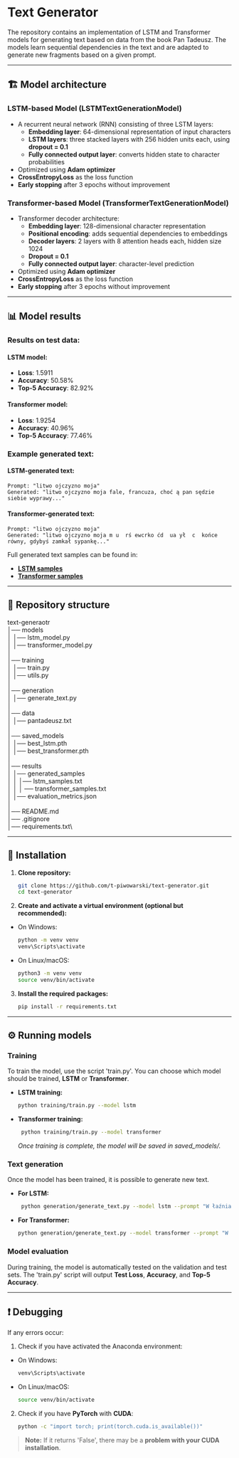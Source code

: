 # Text Generator

The repository contains an implementation of LSTM and Transformer models for generating text based on data from the book Pan Tadeusz. The models learn sequential dependencies in the text and are adapted to generate new fragments based on a given prompt.

---

## 🏗️ Model architecture

### LSTM-based Model (**LSTMTextGenerationModel**)

- A recurrent neural network (RNN) consisting of three LSTM layers:
  - **Embedding layer**: 64-dimensional representation of input characters
  - **LSTM layers**: three stacked layers with 256 hidden units each, using **dropout = 0.1**
  - **Fully connected output layer**: converts hidden state to character probabilities
- Optimized using **Adam optimizer**
- **CrossEntropyLoss** as the loss function
- **Early stopping** after 3 epochs without improvement

### Transformer-based Model (**TransformerTextGenerationModel**)

- Transformer decoder architecture:
  - **Embedding layer**: 128-dimensional character representation
  - **Positional encoding**: adds sequential dependencies to embeddings
  - **Decoder layers**: 2 layers with 8 attention heads each, hidden size 1024
  - **Dropout = 0.1**
  - **Fully connected output layer**: character-level prediction
- Optimized using **Adam optimizer**
- **CrossEntropyLoss** as the loss function
- **Early stopping** after 3 epochs without improvement

---

## 📊 Model results

### Results on test data:
#### LSTM model:
- **Loss**: 1.5911
- **Accuracy**: 50.58%
- **Top-5 Accuracy**: 82.92%

#### Transformer model:
- **Loss**: 1.9254
- **Accuracy**: 40.96%
- **Top-5 Accuracy**: 77.46%

### Example generated text:

#### LSTM-generated text:
```
Prompt: "litwo ojczyzno moja"
Generated: "litwo ojczyzno moja fale, francuza, choć ą pan sędzie siebie wyprawy..."
```

#### Transformer-generated text:
```
Prompt: "litwo ojczyzno moja"
Generated: "litwo ojczyzno moja m u  rś ewcrko ćd  ua ył  c  końce równy, gdybyś zamkał sypankę..."
```

Full generated text samples can be found in:
- **[LSTM samples](results/generated_samples/lstm_samples.txt)**
- **[Transformer samples](results/generated_samples/transformer_samples.txt)**

---

## 📂 Repository structure

text-generaotr\
│── models\
│  │── lstm_model.py\
│  │── transformer_model.py\
│ \
│── training\
│  │── train.py\
│  │── utils.py\
│ \
│── generation\
│  │── generate_text.py\
│ \
│── data\
│  │── pantadeusz.txt\
│ \
│── saved_models\
│  │── best_lstm.pth\
│  │── best_transformer.pth\
│ \
│── results\
│   │── generated_samples\
│   │   │── lstm_samples.txt\
│   │   │ ── transformer_samples.txt\
│   │── evaluation_metrics.json\
│ \
│── README.md\
│── .gitignore\
│── requirements.txt\

---

## 🚀 Installation

1. **Clone repository:**

   ```bash
   git clone https://github.com/t-piwowarski/text-generator.git
   cd text-generator

2. **Create and activate a virtual environment (optional but recommended):**
   
- On Windows:
     
   ```bash
   python -m venv venv
   venv\Scripts\activate
   ```
   
- On Linux/macOS:
     
   ```bash
   python3 -m venv venv
   source venv/bin/activate
   ```

3. **Install the required packages:**
   
   ```bash
   pip install -r requirements.txt
   ```

---

## ⚙️ Running models

### Training

  To train the model, use the script 'train.py'. You can choose which model should be trained, **LSTM** or **Transformer**.

- **LSTM training:**
  
   ```bash
   python training/train.py --model lstm
   ```
   
- **Transformer training:**

  ```bash
   python training/train.py --model transformer
   ```

  *Once training is complete, the model will be saved in saved_models/.*

### Text generation

   Once the model has been trained, it is possible to generate new text.

- **For LSTM:**

  ```bash
   python generation/generate_text.py --model lstm --prompt "W łaźniach publicznych bywał rzadko:" --num_chars 400
   ```

- **For Transformer:**

   ```bash
   python generation/generate_text.py --model transformer --prompt "W łaźniach publicznych bywał rzadko:" --num_chars 400
   ```

### Model evaluation

   During training, the model is automatically tested on the validation and test sets. The 'train.py' script will output **Test Loss**, **Accuracy**, and **Top-5 Accuracy**.

---

## ❗ Debugging

   If any errors occur:

1. Check if you have activated the Anaconda environment:

- On Windows:
     
   ```bash
   venv\Scripts\activate
   ```
   
- On Linux/macOS:
     
   ```bash
   source venv/bin/activate
   ```

2. Check if you have **PyTorch** with **CUDA**:

      ```bash
   python -c "import torch; print(torch.cuda.is_available())"
   ```
      
> **Note:** If it returns 'False', there may be a **problem with your CUDA installation**.
